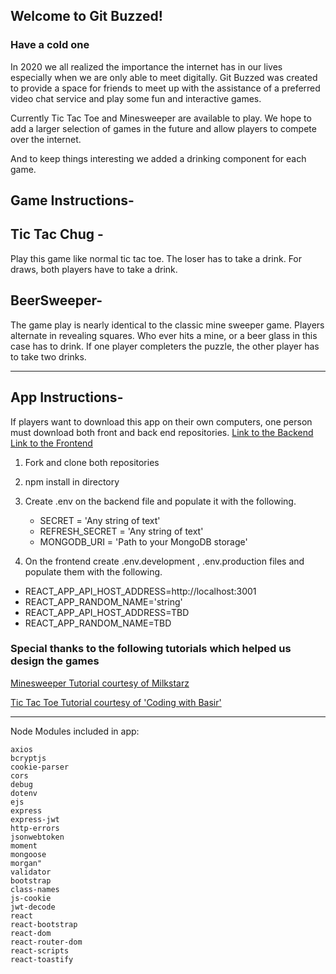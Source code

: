 ## Welcome to Git Buzzed!
### Have a cold one

 In 2020 we all realized the importance the internet has in our lives especially when we are only able to meet digitally.  Git Buzzed was created to provide a space for friends to meet up with the assistance of a preferred video chat service and play some fun and interactive games.

 Currently Tic Tac Toe and Minesweeper are available to play.  We hope to add a larger selection of games in the future and allow players to compete over the internet.

 And to keep things interesting we added a drinking component for each game.


 ## Game Instructions- 

## Tic Tac Chug -
Play this game like normal tic tac toe. The loser has to take a drink.  For draws, both players have to take a drink.


## BeerSweeper- 
The game play is nearly identical to the classic mine sweeper game. Players alternate in revealing squares.  Who ever hits a mine, or a beer glass in this case has to drink. If one player completers the puzzle, the other player has to take two drinks.

*** 

## App Instructions-
If players want to download this app on their own computers, one person must download both front and back end repositories.
[Link to the Backend](https://github.com/jcgould48/backend-gb)
[Link to the Frontend](https://github.com/jcgould48/frontend-gb)


1. Fork and clone both repositories
2. npm install in directory
3. Create .env on the backend file and populate it with the following.

    * SECRET = 'Any string of text'
    * REFRESH_SECRET = 'Any string of text'
     * MONGODB_URI = 'Path to your MongoDB storage'

4. On the frontend create .env.development , .env.production files and populate them with the following.

* REACT_APP_API_HOST_ADDRESS=http://localhost:3001
* REACT_APP_RANDOM_NAME='string'
* REACT_APP_API_HOST_ADDRESS=TBD
* REACT_APP_RANDOM_NAME=TBD
     




### Special thanks to the following tutorials which helped us design the games

[Minesweeper Tutorial courtesy of Milkstarz](https://www.youtube.com/watch?v=tfz1TssUfzM)

[Tic Tac Toe Tutorial courtesy of 'Coding with Basir'](https://www.youtube.com/watch?v=it54tShOsuI)



***
Node Modules included in app:
        
    axios
    bcryptjs
    cookie-parser
    cors
    debug
    dotenv
    ejs
    express
    express-jwt
    http-errors
    jsonwebtoken
    moment
    mongoose
    morgan"
    validator
    bootstrap
    class-names
    js-cookie
    jwt-decode
    react
    react-bootstrap
    react-dom
    react-router-dom
    react-scripts
    react-toastify
  

